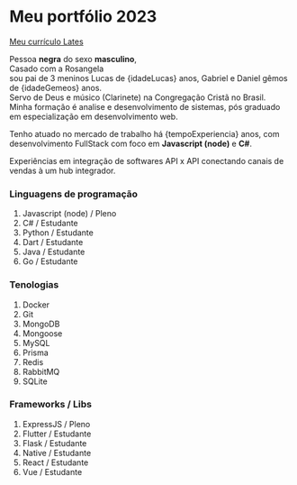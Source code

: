 # Meu portfólio 2023

<p>
    <a href="https://lattes.cnpq.br/7543191272741278">Meu currículo Lates</a>
  </p>

  <p>
    Pessoa <b>negra</b> do sexo <b>masculino</b>, <br />Casado com a Rosangela <br
    /> sou pai de 3 meninos Lucas de {idadeLucas} anos, Gabriel e Daniel gêmos
    de {idadeGemeos} anos. <br />Servo de Deus e músico (Clarinete) na
    Congregação Cristã no Brasil. <br /> Minha formação é analise e
    desenvolvimento de sistemas, pós graduado em especialização em
    desenvolvimento web. <br />
  </p>
  <p>
    Tenho atuado no mercado de trabalho há {tempoExperiencia} anos, com
    desenvolvimento FullStack com foco em <b>Javascript (node)</b> e <b>C#</b>.
  </p>
  <p>
    Experiências em integração de softwares API x API conectando canais de
    vendas à um hub integrador.
  </p>

  <h3>Linguagens de programação</h3>

  <ol>
    <li>Javascript (node) / Pleno</li>
    <li>C# / Estudante</li>
    <li>Python / Estudante</li>
    <li>Dart / Estudante</li>
    <li>Java / Estudante</li>
    <li>Go / Estudante</li>
  </ol>

  <h3>Tenologias</h3>
  <ol>
    <li>Docker</li>
    <li>Git</li>
    <li>MongoDB</li>
    <li>Mongoose</li>
    <li>MySQL</li>
    <li>Prisma</li>
    <li>Redis</li>
    <li>RabbitMQ</li>
    <li>SQLite</li>
  </ol>

  <h3>Frameworks / Libs</h3>
  <ol>
    <li>ExpressJS / Pleno</li>
    <li>Flutter / Estudante</li>
    <li>Flask / Estudante</li>
    <li>Native / Estudante</li>
    <li>React / Estudante</li>
    <li>Vue / Estudante</li>
  </ol>
